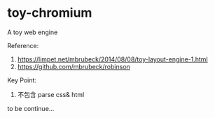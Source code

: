 # toy-chromium
A toy web engine

Reference: 
1. https://limpet.net/mbrubeck/2014/08/08/toy-layout-engine-1.html
2. https://github.com/mbrubeck/robinson

Key Point:
1. 不包含 parse css& html

to be continue...

